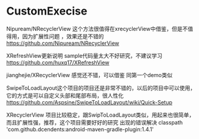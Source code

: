 # CustomExecise

Nipuream/NRecyclerView 这个方法很值得在xrecyclerView中借鉴，但是不值得用，因为扩展性问题 ，效果还是不错的
https://github.com/Nipuream/NRecyclerView

XRefreshView更新说明 sample代码量太大不好研究，不建议学习
https://github.com/huxq17/XRefreshView

jianghejie/XRecyclerView 感觉还不错，可以借鉴 同第一个demo类似

SwipeToLoadLayout这个项目的项目还是非常不错的，以后的项目中可以使用，它的方式是可以自定义头部和尾部布局，很人性化
https://github.com/Aspsine/SwipeToLoadLayout/wiki/Quick-Setup

XRecyclerView 项目比较稳定，跟SwipToLoadLayout类似，用起来也很简单，而且扩展性强，推荐，这个项目需要好好的研究
出现的错误解决 classpath 'com.github.dcendents:android-maven-gradle-plugin:1.4.1'


